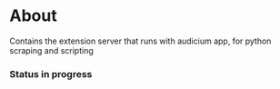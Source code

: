 # About

Contains the extension server that runs with audicium app, for python scraping and scripting

### Status in progress